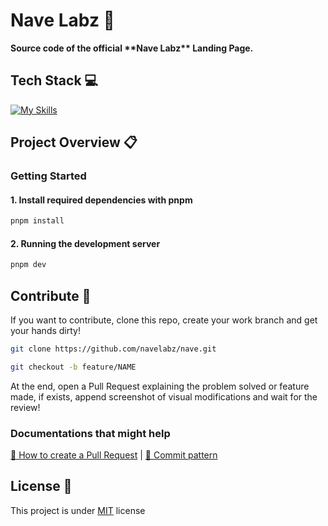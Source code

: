 <h1>Nave Labz 🚀</h1> 

<p>
    <b>Source code of the official **Nave Labz** Landing Page.</b>
</p>

<h2 id="tech-stack">Tech Stack 💻</h2>

[![My Skills](https://skillicons.dev/icons?i=nodejs,react,nextjs,ts,tailwind,vercel,git,github)](https://skillicons.dev)

<h2 id="project-overview">Project Overview 📋</h2>

### Getting Started

#### 1. Install required dependencies with pnpm

```bash
pnpm install
```

#### 2. Running the development server

```bash
pnpm dev
```

<h2 id="contribute">Contribute 🚀</h2>

If you want to contribute, clone this repo, create your work branch and get your hands dirty!

```bash
git clone https://github.com/navelabz/nave.git
```

```bash
git checkout -b feature/NAME
```

At the end, open a Pull Request explaining the problem solved or feature made, if exists, append screenshot of visual modifications and wait for the review!

### Documentations that might help

[📝 How to create a Pull Request](https://www.atlassian.com/br/git/tutorials/making-a-pull-request) |
[💾 Commit pattern](https://gist.github.com/joshbuchea/6f47e86d2510bce28f8e7f42ae84c716)

<h2 id="license">License 📃 </h2>

This project is under [MIT](./LICENSE) license